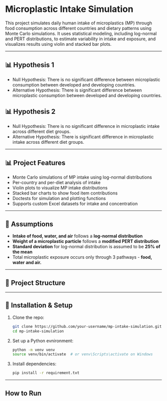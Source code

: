 # Microplastic Intake Simulation

This project simulates daily human intake of microplastics (MP) through food consumption across different countries and dietary patterns using Monte Carlo simulations. It uses statistical modeling, including log-normal and PERT distributions, to estimate variability in intake and exposure, and visualizes results using violin and stacked bar plots.

---

## 📊 Hypothesis 1

- Null Hypothesis: There is no significant difference between microplastic consumption between developed and developing countries.
- Alternative Hypothesis: There is significant difference between microplastic consumption between developed and developing countries.

## 📊 Hypothesis 2

- Null Hypothesis: There is no significant difference in microplastic intake across different diet groups.
- Alternative Hypothesis: There is significant difference in microplastic intake across different diet groups.

---

## 📊 Project Features

- Monte Carlo simulations of MP intake using log-normal distributions
- Per-country and per-diet analysis of intake
- Violin plots to visualize MP intake distributions
- Stacked bar charts to show food item contributions
- Doctests for simulation and plotting functions
- Supports custom Excel datasets for intake and concentration

---

## 🧮 Assumptions

- **Intake of food, water, and air** follows a **log-normal distribution**
- **Weight of a microplastic particle** follows a **modified PERT distribution**
- **Standard deviation** for log-normal distribution is assumed to be **25% of the mean**
- Total microplastic exposure occurs only through 3 pathways - **food, water and air.**
---

## 📁 Project Structure

---
## 🧪 Installation & Setup

1. Clone the repo:
   ```bash
   git clone https://github.com/your-username/mp-intake-simulation.git
   cd mp-intake-simulation

2. Set up a Python evnironment:
    ```bash
   python -m venv venv
    source venv/bin/activate  # or venv\Scripts\activate on Windows

3. Install dependencies:
    ```bash
   pip install -r requirement.txt
   
---

## How to Run


